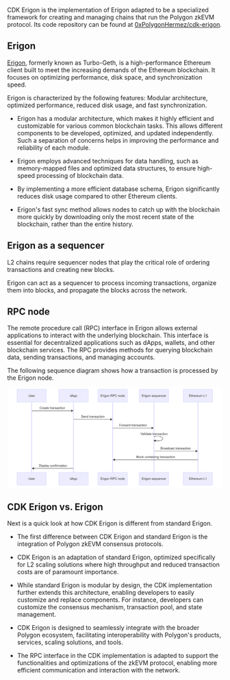 CDK Erigon is the implementation of Erigon adapted to be a specialized framework for creating and managing chains that run the Polygon zkEVM protocol. Its code repository can be found at [0xPolygonHermez/cdk-erigon](https://github.com/0xPolygonHermez/cdk-erigon).

## Erigon

[Erigon](https://github.com/ledgerwatch/erigon), formerly known as Turbo-Geth, is a high-performance Ethereum client built to meet the increasing demands of the Ethereum blockchain. It focuses on optimizing performance, disk space, and synchronization speed. 

Erigon is characterized by the following features: Modular architecture, optimized performance, reduced disk usage, and fast synchronization.

- Erigon has a modular architecture, which makes it highly efficient and customizable for various common blockchain tasks. This allows different components to be developed, optimized, and updated independently. Such a separation of concerns helps in improving the performance and reliability of each module.

- Erigon employs advanced techniques for data handling, such as memory-mapped files and optimized data structures, to ensure high-speed processing of blockchain data.

- By implementing a more efficient database schema, Erigon significantly reduces disk usage compared to other Ethereum clients.

- Erigon's fast sync method allows nodes to catch up with the blockchain more quickly by downloading only the most recent state of the blockchain, rather than the entire history.

## Erigon as a sequencer

L2 chains require sequencer nodes that play the critical role of ordering transactions and creating new blocks. 

Erigon can act as a sequencer to process incoming transactions, organize them into blocks, and propagate the blocks across the network. 

## RPC node

The remote procedure call (RPC) interface in Erigon allows external applications to interact with the underlying blockchain. This interface is essential for decentralized applications such as dApps, wallets, and other blockchain services. The RPC provides methods for querying blockchain data, sending transactions, and managing accounts.

The following sequence diagram shows how a transaction is processed by the Erigon node.

![Erigon transactions](../../../img/cdk/erigon.png)

## CDK Erigon vs. Erigon

Next is a quick look at how CDK Erigon is different from standard Erigon.

- The first difference between CDK Erigon and standard Erigon is the integration of Polygon zkEVM consensus protocols.

- CDK Erigon is an adaptation of standard Erigon, optimized specifically for L2 scaling solutions where high throughput and reduced transaction costs are of paramount importance.

- While standard Erigon is modular by design, the CDK implementation further extends this architecture, enabling developers to easily customize and replace components. For instance, developers can customize the consensus mechanism, transaction pool, and state management.

- CDK Erigon is designed to seamlessly integrate with the broader Polygon ecosystem, facilitating interoperability with Polygon's products, services, scaling solutions, and tools.

- The RPC interface in the CDK implementation is adapted to support the functionalities and optimizations of the zkEVM protocol, enabling more efficient communication and interaction with the network.